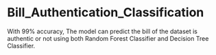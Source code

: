 # Bill_Authentication_Classification
With 99% accuracy, The model can predict the bill of the dataset is authentic or not using both Random Forest Classifier and Decision Tree Classifier.

